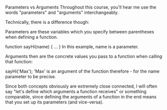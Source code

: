 Parameters vs Arguments
Throughout this course, you'll hear me use the words "parameters" and "arguments" interchangeably.

Technically, there is a difference though:

Parameters are these variables which you specify between parentheses when defining a function.

function sayHi(name) { ... } 
In this example, name is a parameter.

Arguments then are the concrete values you pass to a function when calling that function:

sayHi('Max');
'Max' is an argument of the function therefore - for the name parameter to be precise.

Since both concepts obviously are extremely close connected, I will often say "let's define which arguments a function receives" or something comparable, since defining the arguments of a function in the end means that you set up its parameters (and vice-versa).